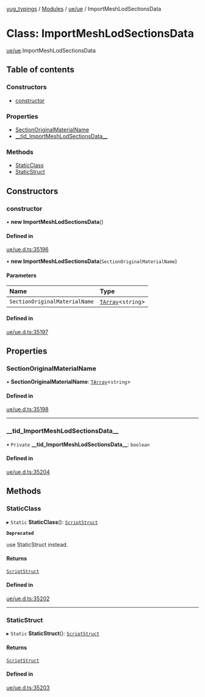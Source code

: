 [yug_typings](../README.md) / [Modules](../modules.md) / [ue/ue](../modules/ue_ue.md) / ImportMeshLodSectionsData

# Class: ImportMeshLodSectionsData

[ue/ue](../modules/ue_ue.md).ImportMeshLodSectionsData

## Table of contents

### Constructors

- [constructor](ue_ue.ImportMeshLodSectionsData.md#constructor)

### Properties

- [SectionOriginalMaterialName](ue_ue.ImportMeshLodSectionsData.md#sectionoriginalmaterialname)
- [\_\_tid\_ImportMeshLodSectionsData\_\_](ue_ue.ImportMeshLodSectionsData.md#__tid_importmeshlodsectionsdata__)

### Methods

- [StaticClass](ue_ue.ImportMeshLodSectionsData.md#staticclass)
- [StaticStruct](ue_ue.ImportMeshLodSectionsData.md#staticstruct)

## Constructors

### constructor

• **new ImportMeshLodSectionsData**()

#### Defined in

[ue/ue.d.ts:35196](https://github.com/YugMetaverse/yug_typings/blob/25cad34/ue/ue.d.ts#L35196)

• **new ImportMeshLodSectionsData**(`SectionOriginalMaterialName`)

#### Parameters

| Name | Type |
| :------ | :------ |
| `SectionOriginalMaterialName` | [`TArray`](../interfaces/ue_puerts.TArray.md)<`string`\> |

#### Defined in

[ue/ue.d.ts:35197](https://github.com/YugMetaverse/yug_typings/blob/25cad34/ue/ue.d.ts#L35197)

## Properties

### SectionOriginalMaterialName

• **SectionOriginalMaterialName**: [`TArray`](../interfaces/ue_puerts.TArray.md)<`string`\>

#### Defined in

[ue/ue.d.ts:35198](https://github.com/YugMetaverse/yug_typings/blob/25cad34/ue/ue.d.ts#L35198)

___

### \_\_tid\_ImportMeshLodSectionsData\_\_

• `Private` **\_\_tid\_ImportMeshLodSectionsData\_\_**: `boolean`

#### Defined in

[ue/ue.d.ts:35204](https://github.com/YugMetaverse/yug_typings/blob/25cad34/ue/ue.d.ts#L35204)

## Methods

### StaticClass

▸ `Static` **StaticClass**(): [`ScriptStruct`](ue_ue.ScriptStruct.md)

**`Deprecated`**

use StaticStruct instead.

#### Returns

[`ScriptStruct`](ue_ue.ScriptStruct.md)

#### Defined in

[ue/ue.d.ts:35202](https://github.com/YugMetaverse/yug_typings/blob/25cad34/ue/ue.d.ts#L35202)

___

### StaticStruct

▸ `Static` **StaticStruct**(): [`ScriptStruct`](ue_ue.ScriptStruct.md)

#### Returns

[`ScriptStruct`](ue_ue.ScriptStruct.md)

#### Defined in

[ue/ue.d.ts:35203](https://github.com/YugMetaverse/yug_typings/blob/25cad34/ue/ue.d.ts#L35203)
